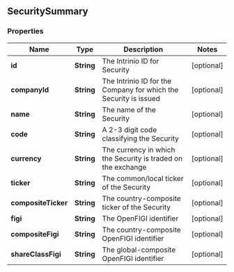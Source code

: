 
## SecuritySummary

### Properties
Name | Type | Description | Notes
------------ | ------------- | ------------- | -------------
**id** | **String** | The Intrinio ID for Security |  [optional]
**companyId** | **String** | The Intrinio ID for the Company for which the Security is issued |  [optional]
**name** | **String** | The name of the Security |  [optional]
**code** | **String** | A 2-3 digit code classifying the Security |  [optional]
**currency** | **String** | The currency in which the Security is traded on the exchange |  [optional]
**ticker** | **String** | The common/local ticker of the Security |  [optional]
**compositeTicker** | **String** | The country-composite ticker of the Security |  [optional]
**figi** | **String** | The OpenFIGI identifier |  [optional]
**compositeFigi** | **String** | The country-composite OpenFIGI identifier |  [optional]
**shareClassFigi** | **String** | The global-composite OpenFIGI identifier |  [optional]



